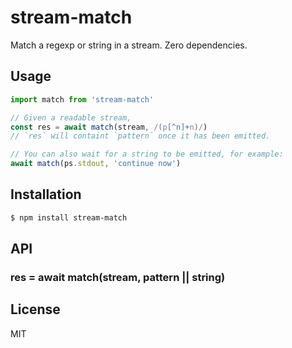 # stream-match

Match a regexp or string in a stream. Zero dependencies.

## Usage

```js
import match from 'stream-match'

// Given a readable stream,
const res = await match(stream, /(p[^n]+n)/)
// `res` will containt `pattern` once it has been emitted.

// You can also wait for a string to be emitted, for example:
await match(ps.stdout, 'continue now')
```

## Installation

```bash
$ npm install stream-match
```

## API

### res = await match(stream, pattern || string)

## License

MIT
